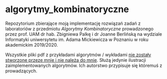 # algorytmy_kombinatoryczne

Repozytorium zbierające moją implementację rozwiązań zadań z laboratoriów z przedmiotu *Algorytmy Kombinatoryczne* prowadzonego przez  prof. UAM dr hab. Zbigniewa Palkę i dr Joanne Berlińską na wydziale Informatyki uniwersytetu im. Adama Mickiewicza w Poznaniu w roku akademickim 2019/2020.

Wszystkie pliki pdf z przykładami algorytmów / wykładami <u>nie zostały stworzone przeze mnie i nie należą do mnie</u>. Służą jedynie ilustracji zaimplementowanych algorytmów. Ich autorstwo przypisuje się któremuś z prowadzących. 


